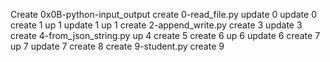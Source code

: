 Create 0x0B-python-input_output
create 0-read_file.py
update 0
update 0
create 1
up 1
update 1
up 1
create 2-append_write.py
create 3
update 3
create 4-from_json_string.py
up 4
create 5
create 6
up 6
update 6
create 7
up 7
update 7
create 8
create 9-student.py
create 9
